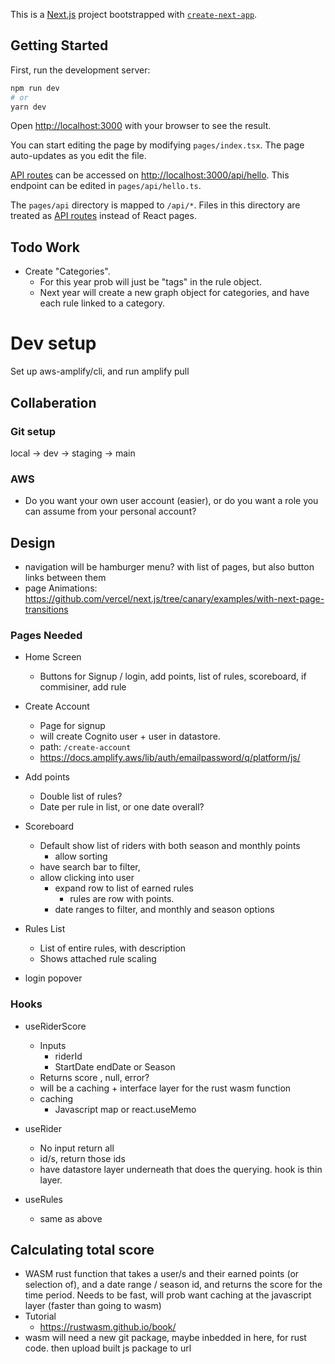 This is a [Next.js](https://nextjs.org/) project bootstrapped with [`create-next-app`](https://github.com/vercel/next.js/tree/canary/packages/create-next-app).

## Getting Started

First, run the development server:

```bash
npm run dev
# or
yarn dev
```

Open [http://localhost:3000](http://localhost:3000) with your browser to see the result.

You can start editing the page by modifying `pages/index.tsx`. The page auto-updates as you edit the file.

[API routes](https://nextjs.org/docs/api-routes/introduction) can be accessed on [http://localhost:3000/api/hello](http://localhost:3000/api/hello). This endpoint can be edited in `pages/api/hello.ts`.

The `pages/api` directory is mapped to `/api/*`. Files in this directory are treated as [API routes](https://nextjs.org/docs/api-routes/introduction) instead of React pages.

## Todo Work
* Create "Categories". 
  *  For this year prob will just be "tags" in the rule object.  
  *  Next year will create a new graph object for categories, and have each rule linked to a category.  



# Dev setup
Set up aws-amplify/cli, and run amplify pull

## Collaberation
### Git setup
local -> dev -> staging -> main
### AWS
* Do you want your own user account (easier), or do you want a role you can assume from your personal account?

## Design
* navigation will be hamburger menu? with list of pages, but also button links between them
* page Animations: https://github.com/vercel/next.js/tree/canary/examples/with-next-page-transitions

### Pages Needed
* Home Screen
    * Buttons for Signup / login, add points, list of rules, scoreboard, if commisiner, add rule
* Create Account
    * Page for signup
    * will create Cognito user + user in datastore.  
    * path: `/create-account`
    * https://docs.amplify.aws/lib/auth/emailpassword/q/platform/js/

* Add points
    * Double list of rules? 
    * Date per rule in list, or one date overall?
* Scoreboard
    * Default show list of riders with both season and monthly points
        * allow sorting
    * have search bar to filter,
    * allow clicking into user 
        * expand row to list of earned rules
            * rules are row with points.  
        * date ranges to filter, and monthly and season options
* Rules List
    * List of entire rules, with description
    * Shows attached rule scaling
* login popover

### Hooks
* useRiderScore
    * Inputs 
        * riderId
        * StartDate endDate or Season
    * Returns score , null, error?
    * will be a caching + interface layer for the rust wasm function
    * caching
        * Javascript map or react.useMemo

* useRider 
    * No input return all
    * id/s, return those ids
    * have datastore layer underneath that does the querying.  hook is thin layer.  
* useRules
    * same as above
## Calculating total score
* WASM rust function that takes a user/s and their earned points (or selection of), and a date range / season id, and returns the score for the time period.  Needs to be fast, will prob want caching at the javascript layer (faster than going to wasm)
* Tutorial
    * https://rustwasm.github.io/book/
* wasm will need a new git package, maybe inbedded in here, for rust code.  then upload built js package to url 
